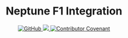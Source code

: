 <h1 style="text-align: center">Neptune F1 Integration</h1>
<p align="center">
    <a href="https://github.com/Raalsky/neptune-f1/blob/master/LICENSE">
        <img alt="GitHub" src="https://img.shields.io/github/license/Raalsky/neptune-f1.svg?color=blue">
    </a>
    <a href="https://codecov.io/gh/Raalsky/neptune-f1">
        <img src="https://codecov.io/gh/Raalsky/neptune-f1/branch/master/graph/badge.svg?token=AFBHUE7GBQ"/>
    </a>
    <a href="https://github.com/Raalsky/neptune-f1/blob/master/.github/CODE_OF_CONDUCT.md">
        <img alt="Contributor Covenant" src="https://img.shields.io/badge/Contributor%20Covenant-2.1-4baaaa.svg">
    </a>
</p>
